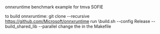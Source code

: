 onnxruntime benchmark example for tmva SOFIE

to build onnxruntime:
git clone --recursive https://github.com/Microsoft/onnxruntime
run <path>\build.sh --config Release --build_shared_lib --parallel
change the <path> in the Makefile
